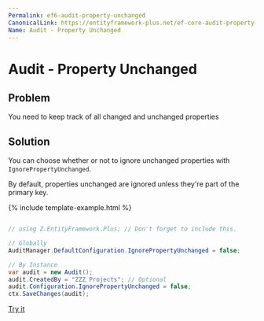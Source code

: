 ```yaml
---
Permalink: ef6-audit-property-unchanged
CanonicalLink: https://entityframework-plus.net/ef-core-audit-property-unchanged
Name: Audit - Property Unchanged
---
```


# Audit - Property Unchanged

## Problem

You need to keep track of all changed and unchanged properties

## Solution

You can choose whether or not to ignore unchanged properties with `IgnorePropertyUnchanged`.

By default, properties unchanged are ignored unless they're part of the primary key.

{% include template-example.html %} 
```csharp

// using Z.EntityFramework.Plus; // Don't forget to include this.

// Globally
AuditManager.DefaultConfiguration.IgnorePropertyUnchanged = false;

// By Instance
var audit = new Audit();
audit.CreatedBy = "ZZZ Projects"; // Optional
audit.Configuration.IgnorePropertyUnchanged = false;
ctx.SaveChanges(audit);

```
[Try it](https://dotnetfiddle.net/tYE0YR)
